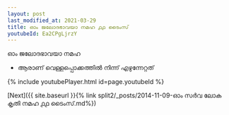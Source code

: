 ```yaml
---
layout: post
last_modified_at: 2021-03-29
title: ഓം ജലോദഭാവയാ നമഹ ൧൧ ടൈംസ്
youtubeId: Ea2CPgLjrzY
---
```

 
 
 ഓം ജലോദഭാവയാ നമഹ 
 
 -  ആരാണ് വെള്ളപ്പൊക്കത്തിൽ നിന്ന് എഴുന്നേറ്റത് 
 
  
 
  
 
 
 
 
 
 


{% include youtubePlayer.html id=page.youtubeId %}
 
[Next]({{ site.baseurl }}{% link  split2/_posts/2014-11-09-ഓം സർവ ലോക കൃതി നമഹ ൧൧ ടൈംസ്.md%})
 

